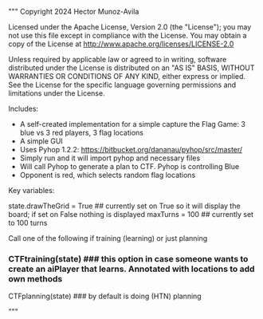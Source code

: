"""
Copyright 2024 Hector Munoz-Avila

Licensed under the Apache License, Version 2.0 (the "License"); you may not use this file except in compliance with the License. You may obtain a copy of the License at http://www.apache.org/licenses/LICENSE-2.0

Unless required by applicable law or agreed to in writing, software distributed under the License is distributed on an "AS IS" BASIS, WITHOUT WARRANTIES OR CONDITIONS OF ANY KIND, either express or implied. See the License for the specific language governing permissions and limitations under the License.

Includes:

- A self-created implementation for a simple capture the Flag Game: 3 blue vs 3 red players, 3 flag locations 
- A simple GUI
- Uses Pyhop 1.2.2: https://bitbucket.org/dananau/pyhop/src/master/
- Simply run and it will import pyhop and necessary files
- Will call Pyhop to generate a plan to CTF. Pyhop is controlling Blue
- Opponent is red, which selects random flag locations

Key variables:

state.drawTheGrid = True  ## currently set on True so it will display the board; if set on False nothing is displayed
maxTurns = 100            ## currently set to 100 turns


Call one of the following if training (learning) or just planning

### CTFtraining(state)  ### this option in case someone wants to create an aiPlayer that learns. Annotated with locations to add own methods
CTFplanning(state)      ### by default is doing (HTN) planning




"""
